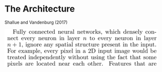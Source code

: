# The Architecture

Shallue and Vandenburg (2017)

<div class="grid grid-cols-1 justify-center justify-items-center self-center">

  <img src="/images/ml_spatial.png" class="shadow-xl max-w-160 mt-20" />
</div>

<style>
  a {
    border-style: none !important;
  }

  a:hover {
    border-style: none !important;
  }

  .list li{
    margin-bottom: 1.8rem !important;
  }
</style>